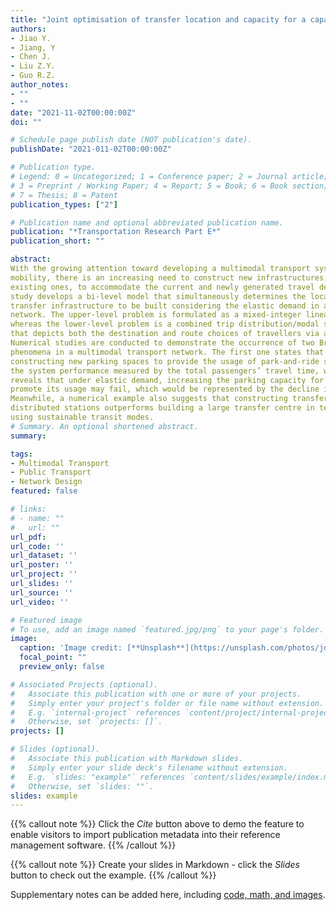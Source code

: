 ```yaml
---
title: "Joint optimisation of transfer location and capacity for a capacitated multimodal transport network with elastic demand: a bi-level programming model and paradoxes"
authors:
- Jiao Y.
- Jiang, Y
- Chen J.
- Liu Z.Y.
- Guo R.Z.
author_notes:
- ""
- ""
date: "2021-11-02T00:00:00Z"
doi: ""

# Schedule page publish date (NOT publication's date).
publishDate: "2021-011-02T00:00:00Z"

# Publication type.
# Legend: 0 = Uncategorized; 1 = Conference paper; 2 = Journal article;
# 3 = Preprint / Working Paper; 4 = Report; 5 = Book; 6 = Book section;
# 7 = Thesis; 8 = Patent
publication_types: ["2"]

# Publication name and optional abbreviated publication name.
publication: "*Transportation Research Part E*"
publication_short: ""

abstract:
With the growing attention toward developing a multimodal transport system to enhance urban 
mobility, there is an increasing need to construct new infrastructures, rebuild or expand the 
existing ones, to accommodate the current and newly generated travel demand. Therefore, this 
study develops a bi-level model that simultaneously determines the location and capacity of the 
transfer infrastructure to be built considering the elastic demand in a multimodal transport 
network. The upper-level problem is formulated as a mixed-integer linear programming problem, 
whereas the lower-level problem is a combined trip distribution/modal split/assignment model 
that depicts both the destination and route choices of travellers via a multinomial logit model. 
Numerical studies are conducted to demonstrate the occurrence of two Braess-like paradox 
phenomena in a multimodal transport network. The first one states that under fixed demand, 
constructing new parking spaces to provide the usage of park-and-ride services could deteriorate 
the system performance measured by the total passengers’ travel time, while the second one 
reveals that under elastic demand, increasing the parking capacity for park-and-ride services to 
promote its usage may fail, which would be represented by the decline in their modal share. 
Meanwhile, a numerical example also suggests that constructing transfer infrastructures at 
distributed stations outperforms building a large transfer centre in terms of attracting travellers 
using sustainable transit modes.
# Summary. An optional shortened abstract.
summary: 

tags:
- Multimodal Transport
- Public Transport
- Network Design
featured: false

# links:
# - name: ""
#   url: ""
url_pdf: 
url_code: ''
url_dataset: ''
url_poster: ''
url_project: ''
url_slides: ''
url_source: ''
url_video: ''

# Featured image
# To use, add an image named `featured.jpg/png` to your page's folder. 
image:
  caption: 'Image credit: [**Unsplash**](https://unsplash.com/photos/jdD8gXaTZsc)'
  focal_point: ""
  preview_only: false

# Associated Projects (optional).
#   Associate this publication with one or more of your projects.
#   Simply enter your project's folder or file name without extension.
#   E.g. `internal-project` references `content/project/internal-project/index.md`.
#   Otherwise, set `projects: []`.
projects: []

# Slides (optional).
#   Associate this publication with Markdown slides.
#   Simply enter your slide deck's filename without extension.
#   E.g. `slides: "example"` references `content/slides/example/index.md`.
#   Otherwise, set `slides: ""`.
slides: example
---
```


{{% callout note %}}
Click the *Cite* button above to demo the feature to enable visitors to import publication metadata into their reference management software.
{{% /callout %}}

{{% callout note %}}
Create your slides in Markdown - click the *Slides* button to check out the example.
{{% /callout %}}

Supplementary notes can be added here, including [code, math, and images](https://wowchemy.com/docs/writing-markdown-latex/).
